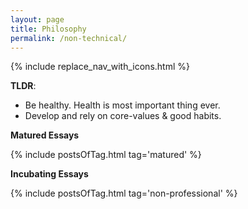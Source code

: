 ```yaml
---
layout: page
title: Philosophy
permalink: /non-technical/
---
```


{% include replace_nav_with_icons.html %}

**TLDR**:

- Be healthy. Health is most important thing ever.
- Develop and rely on core-values & good habits.

**Matured Essays**

{% include postsOfTag.html tag='matured' %}

**Incubating Essays**

{% include postsOfTag.html tag='non-professional' %}
